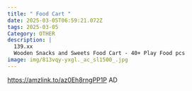 ```yaml
---
title: " Food Cart "
date: 2025-03-05T06:59:21.072Z
tags: 2025-03-05
Category: OTHER
description: |
  139.xx
  Wooden Snacks and Sweets Food Cart - 40+ Play Food pcs
image: img/813vqy-yxgl._ac_sl1500_.jpg
---
```

https://amzlink.to/az0Eh8rngPP1P
AD